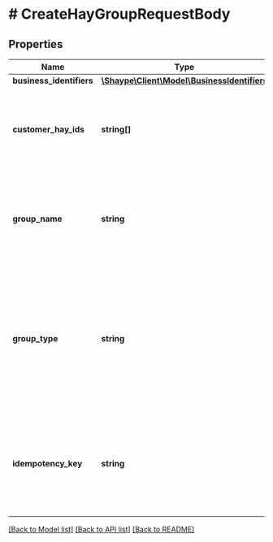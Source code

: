 # # CreateHayGroupRequestBody

## Properties

Name | Type | Description | Notes
------------ | ------------- | ------------- | -------------
**business_identifiers** | [**\Shaype\Client\Model\BusinessIdentifiers**](BusinessIdentifiers.md) |  | [optional]
**customer_hay_ids** | **string[]** | Unique identifiers (UUID) of the Customer(s) associated to this Group |
**group_name** | **string** | Name of the Group, if not provided a generic name associated with the client will be generated | [optional]
**group_type** | **string** | Group type. Possible values:  * **BUSINESS**: Non-individual / joint entity  * **PERSONAL**: Joint account entity (default if no option selected) | [optional]
**idempotency_key** | **string** | Unique value (UUID) used to identify this request and used to recognise any subsequent retries |

[[Back to Model list]](../../README.md#models) [[Back to API list]](../../README.md#endpoints) [[Back to README]](../../README.md)
